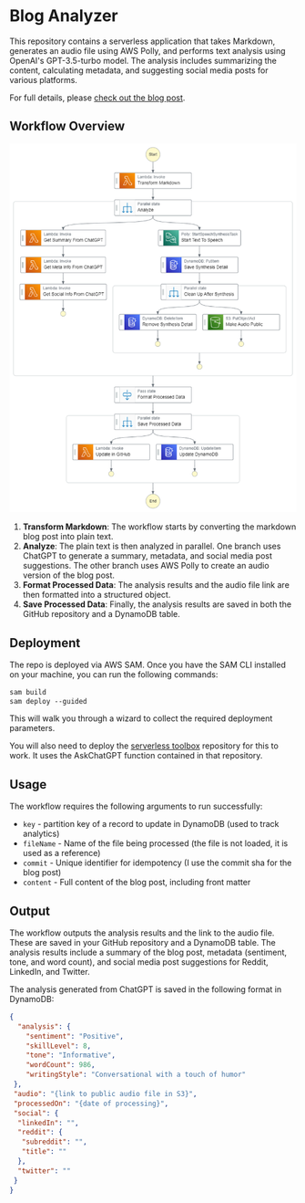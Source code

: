 # Blog Analyzer

This repository contains a serverless application that takes Markdown, generates an audio file using AWS Polly, and performs text analysis using OpenAI's GPT-3.5-turbo model. The analysis includes summarizing the content, calculating metadata, and suggesting social media posts for various platforms. 

For full details, please [check out the blog post](https://readysetcloud.io/blog/allen.helton/blog-level-up-writer-analytics-and-text-to-speech).

## Workflow Overview

![](/images/workflow.png)

1. **Transform Markdown**: The workflow starts by converting the markdown blog post into plain text.
2. **Analyze**: The plain text is then analyzed in parallel. One branch uses ChatGPT to generate a summary, metadata, and social media post suggestions. The other branch uses AWS Polly to create an audio version of the blog post.
3. **Format Processed Data**: The analysis results and the audio file link are then formatted into a structured object.
4. **Save Processed Data**: Finally, the analysis results are saved in both the GitHub repository and a DynamoDB table.

## Deployment

The repo is deployed via AWS SAM. Once you have the SAM CLI installed on your machine, you can run the following commands:

```
sam build
sam deploy --guided
```

This will walk you through a wizard to collect the required deployment parameters.

You will also need to deploy the [serverless toolbox](https://github.com/allenheltondev/serverless-toolbox) repository for this to work. It uses the AskChatGPT function contained in that repository.

## Usage

The workflow requires the following arguments to run successfully:

* `key` - partition key of a record to update in DynamoDB (used to track analytics)
* `fileName` - Name of the file being processed (the file is not loaded, it is used as a reference)
* `commit` - Unique identifier for idempotency (I use the commit sha for the blog post)
* `content` - Full content of the blog post, including front matter

## Output

The workflow outputs the analysis results and the link to the audio file. These are saved in your GitHub repository and a DynamoDB table. The analysis results include a summary of the blog post, metadata (sentiment, tone, and word count), and social media post suggestions for Reddit, LinkedIn, and Twitter.

The analysis generated from ChatGPT is saved in the following format in DynamoDB:

```json
{
  "analysis": {
    "sentiment": "Positive",
    "skillLevel": 8,
    "tone": "Informative",
    "wordCount": 986,
    "writingStyle": "Conversational with a touch of humor"
 },
 "audio": "{link to public audio file in S3}",
 "processedOn": "{date of processing}",
 "social": {
  "linkedIn": "",
  "reddit": {
   "subreddit": "",
   "title": ""
  },
  "twitter": ""
 }
}
```

